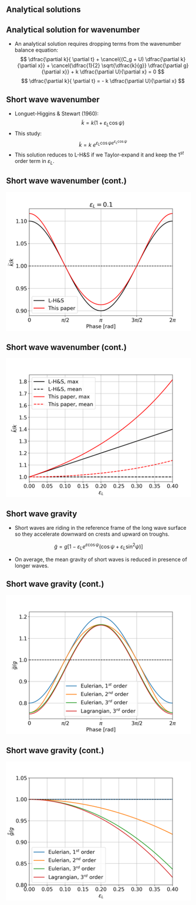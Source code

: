 <section>

# Analytical solutions
</section>


<section>

## Analytical solution for wavenumber

* An analytical solution requires dropping terms from the wavenumber balance equation:
$$
\dfrac{\partial k}{ \partial t} + 
\cancel{(C_g + U) \dfrac{\partial k}{\partial x}} + 
\cancel{\dfrac{1}{2} \sqrt{\dfrac{k}{g}} \dfrac{\partial g}{\partial x}} + 
k \dfrac{\partial U}{\partial x} = 
0
$$
$$
\dfrac{\partial k}{ \partial t} = - k \dfrac{\partial U}{\partial x}
$$
</section>


<section>

## Short wave wavenumber

* Longuet-Higgins & Stewart (1960):
$$
\tilde{k} = k (1 + \varepsilon_L \cos\psi)
$$
* This study:
$$
\tilde{k} = k\ e^{\varepsilon_L \cos\psi e^{\varepsilon_L \cos\psi}}
$$
* This solution reduces to L-H&S if we Taylor-expand it and keep the 1$^{st}$ order term in $\varepsilon_L$.
</section>


<section>

## Short wave wavenumber (cont.)

<img class="r-stretch" src="assets/fig_wavenumber_modulation_by_phase.png">
</section>


<section>

## Short wave wavenumber (cont.)

<img class="r-stretch" src="assets/fig_wavenumber_modulation_by_ak.png">
</section>


<section>

## Short wave gravity

* Short waves are riding in the reference frame of the long wave surface so
  they accelerate downward on crests and upward on troughs.

$$
\tilde{g} = g \left[
    1 - \varepsilon_L e^{\varepsilon \cos\psi}
    \left( \cos\psi + \varepsilon_L \sin^2\psi \right)
\right]
$$

* On average, the mean gravity of short waves is reduced in presence of longer waves.
</section>


<section>

## Short wave gravity (cont.)

<img class="r-stretch" src="assets/fig_gravity_modulation_by_phase.png">
</section>


<section>

## Short wave gravity (cont.)

<img class="r-stretch" src="assets/fig_gravity_modulation_by_ak.png">
</section>
